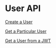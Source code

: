 # User API

[Create a User](create.md)

[Get a Particular User](get.md)

[Get a User from a JWT](get-authenicated.md)
